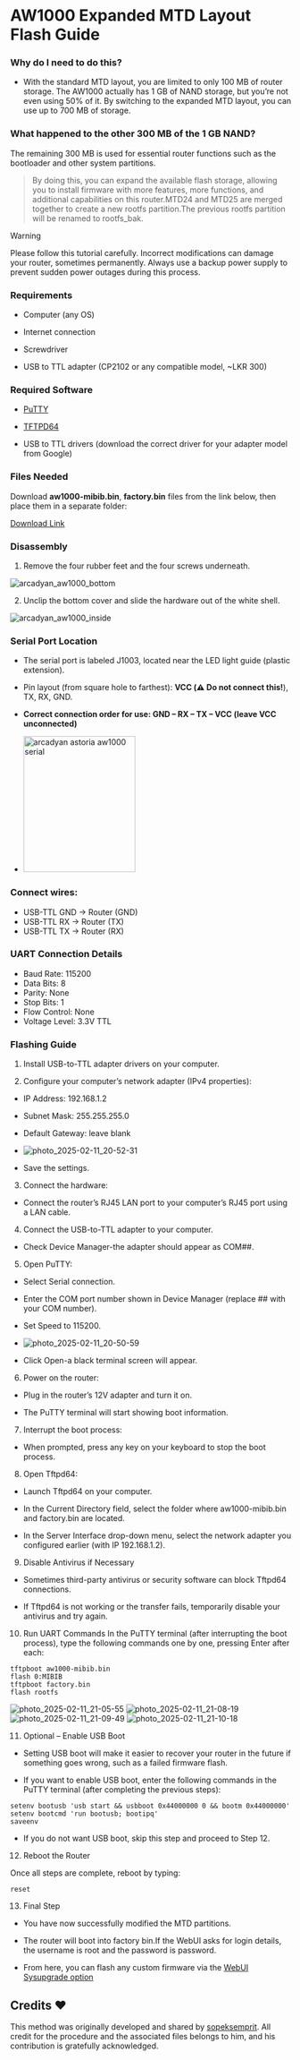 # AW1000 Expanded MTD Layout Flash Guide

### Why do I need to do this?
* With the standard MTD layout, you are limited to only 100 MB of router storage. The AW1000 actually has 1 GB of NAND storage, but you’re not even using 50% of it. By switching to the expanded MTD layout, you can use up to 700 MB of storage.

### What happened to the other 300 MB of the 1 GB NAND?
The remaining 300 MB is used for essential router functions such as the bootloader and other system partitions.

> By doing this, you can expand the available flash storage, allowing you to install firmware with more features, more functions, and additional capabilities on this router.MTD24 and MTD25 are merged together to create a new rootfs partition.The previous rootfs partition will be renamed to rootfs_bak.

> [!WARNING]
> Please follow this tutorial carefully. Incorrect modifications can damage your router, sometimes permanently. Always use a backup power supply to prevent sudden power outages during this process.

### Requirements

* Computer (any OS)

* Internet connection

* Screwdriver

* USB to TTL adapter (CP2102 or any compatible model, ~LKR 300)

### Required Software

* [PuTTY](https://www.chiark.greenend.org.uk/~sgtatham/putty/latest.html)

* [TFTPD64](https://pjo2.github.io/tftpd64/)

* USB to TTL drivers (download the correct driver for your adapter model from Google)

### Files Needed

Download **aw1000-mibib.bin**, **factory.bin** files from the link below, then place them in a separate folder:

[Download Link](https://github.com/ChamodyaChiran/AW1000-NSS-Build-Public/tree/main/Files)

### Disassembly

1. Remove the four rubber feet and the four screws underneath.

![arcadyan_aw1000_bottom](https://github.com/user-attachments/assets/df481572-858d-47e6-b9f2-ffa34ea47750)

2. Unclip the bottom cover and slide the hardware out of the white shell.

![arcadyan_aw1000_inside](https://forum.openwrt.org/uploads/default/original/3X/1/c/1cab30642427e158267cb9a428b554ee56af183f.jpeg)



### Serial Port Location

* The serial port is labeled J1003, located near the LED light guide (plastic extension).

* Pin layout (from square hole to farthest): **VCC (⚠️ Do not connect this!**), TX, RX, GND.

* **Correct connection order for use: GND – RX – TX – VCC (leave VCC unconnected)**
* <img width="200" height="243" alt="arcadyan astoria aw1000 serial" src="https://github.com/user-attachments/assets/c914d081-4cc2-4406-bad5-6852bb0ca7bf" />


### Connect wires:
* USB-TTL GND → Router (GND)
* USB-TTL RX → Router (TX)
* USB-TTL TX → Router (RX)


### UART Connection Details

* Baud Rate: 115200
* Data Bits: 8
* Parity: None
* Stop Bits: 1
* Flow Control: None
* Voltage Level: 3.3V TTL

### Flashing Guide

1. Install USB-to-TTL adapter drivers on your computer.

2. Configure your computer’s network adapter (IPv4 properties):

* IP Address: 192.168.1.2

* Subnet Mask: 255.255.255.0

* Default Gateway: leave blank
* ![photo_2025-02-11_20-52-31](https://github.com/user-attachments/assets/8daeafd4-e857-49bf-8cca-162fb3440d5f)

* Save the settings.

3. Connect the hardware:

* Connect the router’s RJ45 LAN port to your computer’s RJ45 port using a LAN cable.

4. Connect the USB-to-TTL adapter to your computer.

* Check Device Manager-the adapter should appear as COM##.

5. Open PuTTY:

* Select Serial connection.

* Enter the COM port number shown in Device Manager (replace ## with your COM number).

* Set Speed to 115200.
* ![photo_2025-02-11_20-50-59](https://github.com/user-attachments/assets/dc36cc86-60ea-48a1-b3ac-63a40a4b8e40)


* Click Open-a black terminal screen will appear.

6. Power on the router:

* Plug in the router’s 12V adapter and turn it on.

* The PuTTY terminal will start showing boot information.

7. Interrupt the boot process:

* When prompted, press any key on your keyboard to stop the boot process.

8. Open Tftpd64:

* Launch Tftpd64 on your computer.

* In the Current Directory field, select the folder where aw1000-mibib.bin and factory.bin are located.

* In the Server Interface drop-down menu, select the network adapter you configured earlier (with IP 192.168.1.2).

9. Disable Antivirus if Necessary

* Sometimes third-party antivirus or security software can block Tftpd64 connections.

* If Tftpd64 is not working or the transfer fails, temporarily disable your antivirus and try again.

10. Run UART Commands
In the PuTTY terminal (after interrupting the boot process), type the following commands one by one, pressing Enter after each:
```
tftpboot aw1000-mibib.bin
flash 0:MIBIB
tftpboot factory.bin
flash rootfs
```
![photo_2025-02-11_21-05-55](https://github.com/user-attachments/assets/a61740af-59e8-463a-8b53-d31cbf07ece9)
![photo_2025-02-11_21-08-19](https://github.com/user-attachments/assets/a63b8bb9-2689-4181-9218-73337bd7d14e)
![photo_2025-02-11_21-09-49](https://github.com/user-attachments/assets/9204d0e0-8b9b-48e9-8984-85fa0ee059b7)
![photo_2025-02-11_21-10-18](https://github.com/user-attachments/assets/fe8a3979-5337-4366-b030-1699cbf29c81)

11. Optional – Enable USB Boot

* Setting USB boot will make it easier to recover your router in the future if something goes wrong, such as a failed firmware flash.

* If you want to enable USB boot, enter the following commands in the PuTTY terminal (after completing the previous steps):
```
setenv bootusb 'usb start && usbboot 0x44000000 0 && bootm 0x44000000'
setenv bootcmd 'run bootusb; bootipq'
saveenv
```
* If you do not want USB boot, skip this step and proceed to Step 12.

12. Reboot the Router

Once all steps are complete, reboot by typing:
```
reset
```
13. Final Step

* You have now successfully modified the MTD partitions.

* The router will boot into factory bin.If the WebUI asks for login details, the username is root and the password is password.

* From here, you can flash any custom firmware via the [WebUI Sysupgrade option](https://github.com/ChamodyaChiran/AW1000-NSS-Build-Public#flashing-chamodyawrt-via-web-interface)

## Credits ❤️
This method was originally developed and shared by [sopeksemprit](https://www.sopeksemprit.xyz). All credit for the procedure and the associated files belongs to him, and his contribution is gratefully acknowledged.
